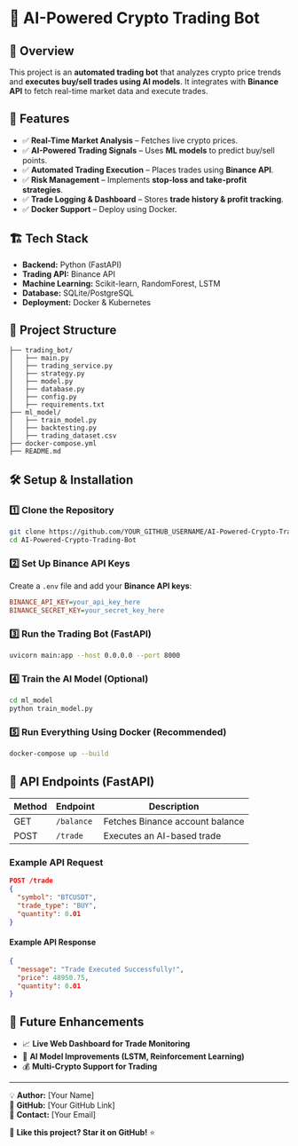 # 🤖 AI-Powered Crypto Trading Bot

## 📌 Overview
This project is an **automated trading bot** that analyzes crypto price trends and **executes buy/sell trades using AI models**. It integrates with **Binance API** to fetch real-time market data and execute trades.

## 🚀 Features
- ✅ **Real-Time Market Analysis** – Fetches live crypto prices.
- ✅ **AI-Powered Trading Signals** – Uses **ML models** to predict buy/sell points.
- ✅ **Automated Trading Execution** – Places trades using **Binance API**.
- ✅ **Risk Management** – Implements **stop-loss and take-profit strategies**.
- ✅ **Trade Logging & Dashboard** – Stores **trade history & profit tracking**.
- ✅ **Docker Support** – Deploy using Docker.

## 🏗️ Tech Stack
- **Backend:** Python (FastAPI)  
- **Trading API:** Binance API  
- **Machine Learning:** Scikit-learn, RandomForest, LSTM  
- **Database:** SQLite/PostgreSQL  
- **Deployment:** Docker & Kubernetes  

## 📂 Project Structure
```
├── trading_bot/
│   ├── main.py
│   ├── trading_service.py
│   ├── strategy.py
│   ├── model.py
│   ├── database.py
│   ├── config.py
│   ├── requirements.txt
├── ml_model/
│   ├── train_model.py
│   ├── backtesting.py
│   ├── trading_dataset.csv
├── docker-compose.yml
├── README.md
```

## 🛠️ Setup & Installation
### **1️⃣ Clone the Repository**
```bash
git clone https://github.com/YOUR_GITHUB_USERNAME/AI-Powered-Crypto-Trading-Bot.git
cd AI-Powered-Crypto-Trading-Bot
```

### **2️⃣ Set Up Binance API Keys**
Create a `.env` file and add your **Binance API keys**:
```ini
BINANCE_API_KEY=your_api_key_here
BINANCE_SECRET_KEY=your_secret_key_here
```

### **3️⃣ Run the Trading Bot (FastAPI)**
```bash
uvicorn main:app --host 0.0.0.0 --port 8000
```

### **4️⃣ Train the AI Model (Optional)**
```bash
cd ml_model
python train_model.py
```

### **5️⃣ Run Everything Using Docker (Recommended)**
```bash
docker-compose up --build
```

## 📡 API Endpoints (FastAPI)
| Method | Endpoint         | Description              |
|--------|-----------------|--------------------------|
| GET    | `/balance`      | Fetches Binance account balance |
| POST   | `/trade`        | Executes an AI-based trade |

### **Example API Request**
```json
POST /trade
{
  "symbol": "BTCUSDT",
  "trade_type": "BUY",
  "quantity": 0.01
}
```
#### **Example API Response**
```json
{
  "message": "Trade Executed Successfully!",
  "price": 48950.75,
  "quantity": 0.01
}
```

## 📝 Future Enhancements
- 📈 **Live Web Dashboard for Trade Monitoring**  
- 🤖 **AI Model Improvements (LSTM, Reinforcement Learning)**  
- 💰 **Multi-Crypto Support for Trading**  

---

💡 **Author:** [Your Name]  
🔗 **GitHub:** [Your GitHub Link]  
📧 **Contact:** [Your Email]  

🚀 **Like this project? Star it on GitHub!** ⭐  
